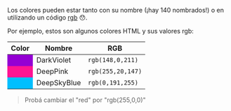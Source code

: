 Los colores pueden estar tanto con su nombre (¡hay 140 nombrados!) o en utilizando un código [rgb](https://es.wikipedia.org/wiki/RGB) :hushed:. 

Por ejemplo, estos son algunos colores HTML y sus valores rgb: 

<table class="table table-striped"> 
  <thead>
  <tr>
    <th>Color</th>
    <th>Nombre</th>
    <th>RGB</th>
  <tr>
  </thead>
  <tbody>
  <tr>
    <td style="background-color: DarkViolet"></td>
    <td>DarkViolet</td>
    <td><code>rgb(148,0,211)</code></td>
  </tr>
  <tr>
    <td style="background-color: DeepPink"></td>
    <td>DeepPink</td>
    <td><code>rgb(255,20,147)</code></td>
  </tr>
  <tr>
    <td style="background-color: DeepSkyBlue"></td>
    <td>DeepSkyBlue</td>
    <td><code>rgb(0,191,255)</code></td>
  </tr>
  </tbody>
</table>

> Probá cambiar el "red" por "rgb(255,0,0)"  